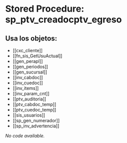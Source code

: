 # Stored Procedure: sp_ptv_creadocptv_egreso

## Usa los objetos:
- [[cxc_cliente]]
- [[fn_sis_GetUsuActual]]
- [[gen_perapl]]
- [[gen_periodos]]
- [[gen_sucursal]]
- [[inv_cabdoc]]
- [[inv_cuedoc]]
- [[inv_items]]
- [[inv_param_cnt]]
- [[ptv_auditoria]]
- [[ptv_cabdoc_temp]]
- [[ptv_cuedoc_temp]]
- [[sis_usuarios]]
- [[sp_gen_numerador]]
- [[sp_inv_advertencia]]

*No code available.*
